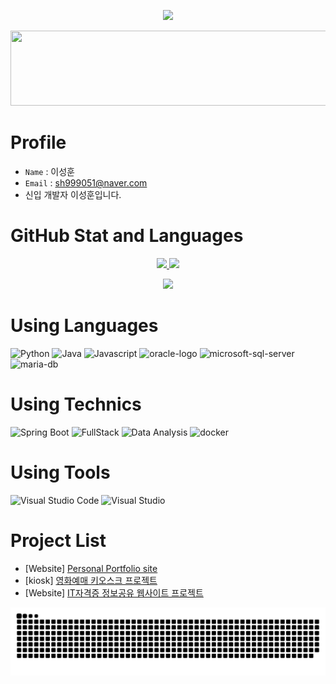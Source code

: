 <p align='center'>
  <a href="https://github.com/2sseong">
    <img src="https://capsule-render.vercel.app/api?type=soft&height=250&color=gradient&text=2sseong's%20Repository&reversal=false&textBg=false&fontSize=50&animation=twinkling"/>
  </a>
</p>

<a href="https://www.gitanimals.org/en_US?utm_medium=image&utm_source=2sseong&utm_content=line">
  <img
    src="https://render.gitanimals.org/lines/2sseong"
    width="600"
    height="120"
  />
</a>
  
# Profile
- `Name` : 이성훈
- `Email` : sh999051@naver.com
- 신입 개발자 이성훈입니다.
 
# GitHub Stat and Languages
<!-- username은 본인걸로 -->
<p align='center'>
  <a href="https://github.com/2sseong">
    <img src="https://github-readme-stats.vercel.app/api?username=2sseong&theme=tokyonight&show_icons=true"/>
    <img src="https://github-readme-stats.vercel.app/api/top-langs/?username=2sseong&theme=tokyonight&layout=compact"/>
  </a>
</p>
<p align="center">
  <img width="70%" src="https://github-readme-streak-stats.herokuapp.com?user=2sseong&theme=onedark&hide_border=true"/>
</p>

# Using Languages
<p align='left'>
    <img height="40" src="https://img.icons8.com/?size=100&id=l75OEUJkPAk4&format=png&color=000000" title="Python">
    <img height="40" src="https://img.icons8.com/?size=100&id=Pd2x9GWu9ovX&format=png&color=000000" title="Java">
    <img height="40" src="https://img.icons8.com/?size=100&id=108784&format=png&color=000000" title="Javascript">
    <img width="40" height="40" src="https://img.icons8.com/nolan/64/oracle-logo.png" alt="oracle-logo" title="Oracle">
    <img width="40" height="40" src="https://img.icons8.com/color/48/microsoft-sql-server.png" alt="microsoft-sql-server" title="SQL Server">
    <img width="40" height="40" src="https://img.icons8.com/fluency/48/maria-db.png" alt="maria-db" title="MySQL/MariaDB">
</p>

# Using Technics
<p align='left'>
  <img height="40" src="https://img.icons8.com/?size=100&id=90519&format=png&color=000000" title="Spring Boot">  
  <img height="40" src="https://img.icons8.com/?size=100&id=VZfYlLgRZtdK&format=png&color=000000" title="FullStack"> 
  <img height="40" src="https://img.icons8.com/?size=100&id=n73CzMVjH9X9&format=png&color=000000" title="Data Analysis"> 
  <img width="40" height="40" src="https://img.icons8.com/fluency/48/docker.png" alt="docker" title="Docker">
</p>

# Using Tools
<p align='left'>
  <img height="40" src="https://img.icons8.com/?size=100&id=9OGIyU8hrxW5&format=png&color=000000" title="Visual Studio Code">
  <img height="40" src="https://img.icons8.com/?size=100&id=ezj3zaVtImPg&format=png&color=000000" title="Visual Studio">
</p>


<!--
## 기술명세
| 기술분류 | 설명 |
|:---:|:---:|
|VSCode | VisualStudio Code 툴 사용법 습득|
|Python | 빅데이터분석, 머신러닝, OpenCV|
-->

# Project List
- [Website] [Personal Portfolio site](https://2sseong.github.io)
- [kiosk] [영화예매 키오스크 프로젝트](https://github.com/2sseong/mini_project_2025-03)
- [Website] [IT자격증 정보공유 웹사이트 프로젝트](https://github.com/hugoMGSung/works-need-it-cshap/tree/main/studyWpf/portfolio)


<img src="https://raw.githubusercontent.com/Platane/snk/output/github-contribution-grid-snake.svg" />
